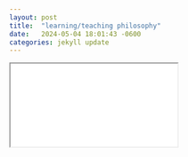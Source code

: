 ```yaml
---
layout: post
title:  "learning/teaching philosophy"
date:   2024-05-04 18:01:43 -0600
categories: jekyll update
---
```

<iframe src="/assets/LP/learning philosophy.html">